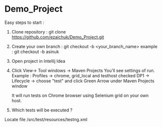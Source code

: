 # Demo_Project

Easy steps to start :

1) Clone repository :
  git clone https://github.com/ezaichuk/Demo_Project.git
2) Create your own branch :
  git checkout -b <your_branch_name>
    example : git checkout -b asinuk
3) Open project in Intellij Idea
4) Click View-> Tool windows -> Maven Projects
  You'll see settings of run.
  Example : 
    Profiles -> chrome, grid_local and testhost checked
    DP1 -> Lifecycle -> choose "test" and click Green Arrow under Maven Projects window
    
    It will run tests on Chrome browser using Selenium grid on your own host.
    
5) Which tests will be executed ?

Locate file /src/test/resources/testng.xml

<?xml version="1.0" encoding="UTF-8"?>
<!DOCTYPE suite SYSTEM "http://testng.org/testng-1.0.dtd" >
<suite name="Tests" verbose="5">
  <test name="Test1">                 <!-- THIS IS TEST NAME, CREATE YOUR OWN-->
    <classes>                          <!-- HERE ARE LIST OF TEST CLASSES THAT WILL BE EXECUTED -->
      <class name="test.exampleTest"/>  
    </classes>
  </test>  
</suite>

